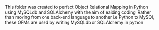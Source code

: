 This folder was created to perfect Object Relational Mapping in Python using MySQLdb and SQLAlchemy with the aim of eaiding coding. Rather than moving from one back-end language to another i.e Python to MySQl, these ORMs are used by writing MySQLdb or SQLAlchemy in python
